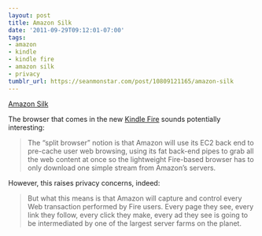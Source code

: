 ```yaml
---
layout: post
title: Amazon Silk
date: '2011-09-29T09:12:01-07:00'
tags:
- amazon
- kindle
- kindle fire
- amazon silk
- privacy
tumblr_url: https://seanmonstar.com/post/10809121165/amazon-silk
---
```

[Amazon Silk](http://cdespinosa.posterous.com/fire)  

The browser that comes in the new [Kindle Fire](http://www.amazon.com/gp/product/B0051VVOB2/ref=as_li_ss_tl?tag=seanmonstar-20) sounds potentially interesting:

> The “split browser” notion is that Amazon will use its EC2 back end to pre-cache user web browsing, using its fat back-end pipes to grab all the web content at once so the lightweight Fire-based browser has to only download one simple stream from Amazon’s servers.

However, this raises privacy concerns, indeed:

> But what this means is that Amazon will capture and control every Web transaction performed by Fire users. Every page they see, every link they follow, every click they make, every ad they see is going to be intermediated by one of the largest server farms on the planet.

